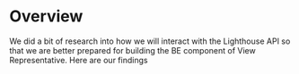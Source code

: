 # Overview

We did a bit of research into how we will interact with the Lighthouse API so that we are better prepared for building the BE component of View Representative. Here are our findings
